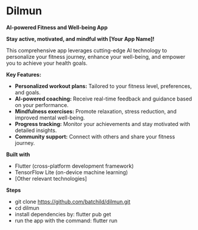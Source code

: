 # Dilmun

**AI-powered Fitness and Well-being App**

**Stay active, motivated, and mindful with [Your App Name]!**

This comprehensive app leverages cutting-edge AI technology to personalize your fitness journey, enhance your well-being, and empower you to achieve your health goals.

**Key Features:**

* **Personalized workout plans:** Tailored to your fitness level, preferences, and goals.
* **AI-powered coaching:** Receive real-time feedback and guidance based on your performance.
* **Mindfulness exercises:** Promote relaxation, stress reduction, and improved mental well-being.
* **Progress tracking:** Monitor your achievements and stay motivated with detailed insights.
* **Community support:** Connect with others and share your fitness journey.

**Built with**

* Flutter (cross-platform development framework)
* TensorFlow Lite (on-device machine learning)
* [Other relevant technologies]

**Steps**

* git clone https://github.com/batchild/dilmun.git
* cd dilmun
* install dependencies by: flutter pub get
* run the app with the command: flutter run


